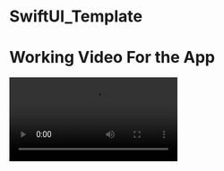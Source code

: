 # SwiftUI_Template
# Working Video For the App
![ezgif com-video-to-gif](https://github.com/attiqueullah/SwiftUI_Template/blob/main/video.mov)
